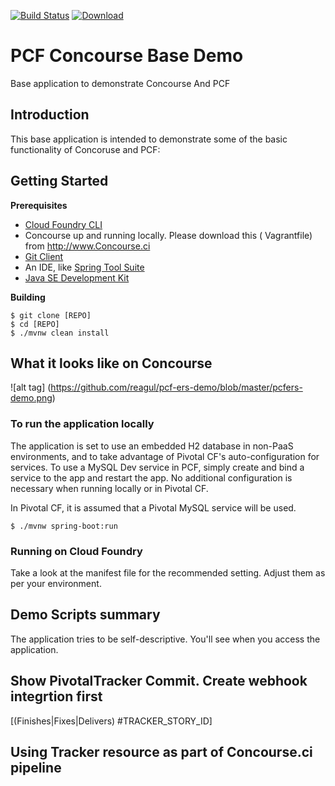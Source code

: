 [![Build Status](https://travis-ci.org/mborges-pivotal/pcf-ers-demo1.svg?branch=master)](https://travis-ci.org/mborges-pivotal/pcf-ers-demo1)
[ ![Download](https://api.bintray.com/packages/mborges-pivotal/generic/pcf-ers-demo1/images/download.svg) ](https://bintray.com/mborges-pivotal/generic/pcf-ers-demo1/_latestVersion)

# PCF Concourse Base Demo
Base application to demonstrate Concourse And PCF


## Introduction
This base application is intended to demonstrate some of the basic functionality of Concoruse and PCF:


## Getting Started

**Prerequisites**
- [Cloud Foundry CLI](http://info.pivotal.io/p0R00I0eYJ011dAUCN06lR2)
- Concourse up and running locally. Please download this ( Vagrantfile) from http://www.Concourse.ci
- [Git Client](http://info.pivotal.io/i1RI0AUe6gN00C010l12J0R)
- An IDE, like [Spring Tool Suite](http://info.pivotal.io/f00RC0N0lh01eU21IAJ260R)
- [Java SE Development Kit](http://info.pivotal.io/n0I60i3021AN0JU0le10CRR)

**Building**
```
$ git clone [REPO]
$ cd [REPO]
$ ./mvnw clean install
``` 
## What it looks like on Concourse 

![alt tag] (https://github.com/reagul/pcf-ers-demo/blob/master/pcfers-demo.png)
### To run the application locally
The application is set to use an embedded H2 database in non-PaaS environments, and to take advantage of Pivotal CF's auto-configuration for services. To use a MySQL Dev service in PCF, simply create and bind a service to the app and restart the app. No additional configuration is necessary when running locally or in Pivotal CF.

In Pivotal CF, it is assumed that a Pivotal MySQL service will be used.

```
$ ./mvnw spring-boot:run
```

### Running on Cloud Foundry
Take a look at the manifest file for the recommended setting. Adjust them as per your environment.

## Demo Scripts summary
The application tries to be self-descriptive. You'll see when you access the application.

## Show PivotalTracker Commit. Create webhook integrtion first

[(Finishes|Fixes|Delivers) #TRACKER_STORY_ID]

## Using Tracker resource as part of Concourse.ci pipeline


